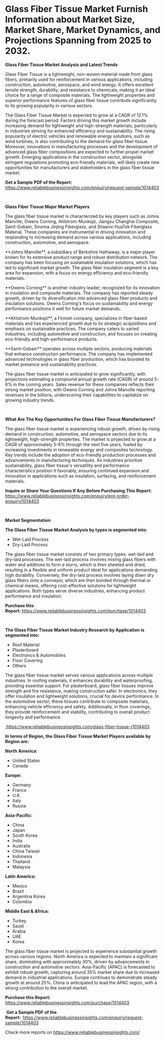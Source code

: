 <p><h1>Glass Fiber Tissue Market Furnish Information about Market Size, Market Share, Market Dynamics, and Projections Spanning from 2025 to 2032.</h1></p><p><strong>Glass Fiber Tissue Market Analysis and Latest Trends</strong></p>
<p><p>Glass Fiber Tissue is a lightweight, non-woven material made from glass fibers, primarily used for reinforcement in various applications, including construction, automotive, aerospace, and wind energy. It offers excellent tensile strength, durability, and resistance to chemicals, making it an ideal choice for a range of composite materials. The lightweight properties and superior performance features of glass fiber tissue contribute significantly to its growing popularity in various sectors.</p><p>The Glass Fiber Tissue Market is expected to grow at a CAGR of 12.1% during the forecast period. Factors driving this market growth include increasing demand for lightweight and high-strength materials, particularly in industries striving for enhanced efficiency and sustainability. The rising popularity of electric vehicles and renewable energy solutions, such as wind turbines, is also contributing to the demand for glass fiber tissue. Moreover, innovations in manufacturing processes and the development of advanced glass fiber compositions are expected to further propel market growth. Emerging applications in the construction sector, alongside stringent regulations promoting eco-friendly materials, will likely create new opportunities for manufacturers and stakeholders in the glass fiber tissue market.</p></p>
<p><strong>Get a Sample PDF of the Report:&nbsp;</strong> <a href="https://www.reliablebusinessinsights.com/enquiry/request-sample/1014403?utm_campaign=3183&utm_medium=2&utm_source=Github&utm_content=ia&utm_term=06032025&utm_id=glass-fiber-tissue">https://www.reliablebusinessinsights.com/enquiry/request-sample/1014403</a></p>
<p>&nbsp;</p>
<p><strong>Glass Fiber Tissue Major Market Players</strong></p>
<p><p>The glass fiber tissue market is characterized by key players such as Johns Manville, Owens Corning, Ahlstrom-Munksjö, Jiangsu Changhai Composite, Saint-Gobain, Sinoma Jinjing Fiberglass, and Shaanxi HuaTek Fiberglass Material. These companies are instrumental in driving innovation and responding to increasing demand across various applications, including construction, automotive, and aerospace.</p><p>**Johns Manville**, a subsidiary of Berkshire Hathaway, is a major player known for its extensive product range and robust distribution network. The company has been focusing on sustainable insulation solutions, which has led to significant market growth. The glass fiber insulation segment is a key area for expansion, with a focus on energy efficiency and eco-friendly materials.</p><p>**Owens Corning** is another industry leader, recognized for its innovation in insulation and composite materials. The company has reported steady growth, driven by its diversification into advanced glass fiber products and insulation solutions. Owens Corning's focus on sustainability and energy performance positions it well for future market demands.</p><p>**Ahlstrom-Munksjö**, a Finnish company, specializes in fiber-based materials and has experienced growth due to its strategic acquisitions and emphasis on sustainable practices. The company caters to varied industries, including automotive and construction, and focuses on creating eco-friendly and high-performance products.</p><p>**Saint-Gobain** operates across multiple sectors, producing materials that enhance construction performance. The company has implemented advanced technologies in glass fiber production, which has boosted its market presence and sustainability practices.</p><p>The glass fiber tissue market is anticipated to grow significantly, with projections estimating a compound annual growth rate (CAGR) of around 5-6% in the coming years. Sales revenue for these companies reflects their strong market position, with Owens Corning and Johns Manville reporting revenues in the billions, underscoring their capabilities to capitalize on growing industry trends.</p></p>
<p>&nbsp;</p>
<p><strong>What Are The Key Opportunities For Glass Fiber Tissue Manufacturers?</strong></p>
<p><p>The glass fiber tissue market is experiencing robust growth, driven by rising demand in construction, automotive, and aerospace sectors due to its lightweight, high-strength properties. The market is projected to grow at a CAGR of approximately 5-6% through the next five years, fueled by increasing investments in renewable energy and composites technology. Key trends include the adoption of eco-friendly production processes and advancements in manufacturing techniques. As industries prioritize sustainability, glass fiber tissue's versatility and performance characteristics position it favorably, ensuring continued expansion and innovation in applications such as insulation, surfacing, and reinforcement materials.</p></p>
<p><strong>Inquire or Share Your Questions If Any Before Purchasing This Report:</strong> <a href="https://www.reliablebusinessinsights.com/enquiry/pre-order-enquiry/1014403?utm_campaign=3183&utm_medium=2&utm_source=Github&utm_content=ia&utm_term=06032025&utm_id=glass-fiber-tissue">https://www.reliablebusinessinsights.com/enquiry/pre-order-enquiry/1014403</a></p>
<p>&nbsp;</p>
<p><strong>Market Segmentation</strong></p>
<p><strong>The Glass Fiber Tissue Market Analysis by types is segmented into:</strong></p>
<p><ul><li>Wet-Laid Process</li><li>Dry-Laid Process</li></ul></p>
<p><p>The glass fiber tissue market consists of two primary types: wet-laid and dry-laid processes. The wet-laid process involves mixing glass fibers with water and additives to form a slurry, which is then sheeted and dried, resulting in a flexible and uniform product ideal for applications demanding high durability. Conversely, the dry-laid process involves laying down dry glass fibers onto a conveyor, which are then bonded through thermal or chemical means, offering cost-effective solutions for lightweight applications. Both types serve diverse industries, enhancing product performance and insulation.</p></p>
<p><strong>Purchase this Report:&nbsp;</strong><a href="https://www.reliablebusinessinsights.com/purchase/1014403?utm_campaign=3183&utm_medium=2&utm_source=Github&utm_content=ia&utm_term=06032025&utm_id=glass-fiber-tissue">https://www.reliablebusinessinsights.com/purchase/1014403</a></p>
<p>&nbsp;</p>
<p><strong>The Glass Fiber Tissue Market Industry Research by Application is segmented into:</strong></p>
<p><ul><li>Roof Material</li><li>Plasterboard</li><li>Electronics & Automobiles</li><li>Floor Covering</li><li>Others</li></ul></p>
<p><p>The glass fiber tissue market serves various applications across multiple industries. In roofing materials, it enhances durability and waterproofing, providing essential support. For plasterboard, glass fiber tissues improve strength and fire resistance, making construction safer. In electronics, they offer insulation and lightweight solutions, crucial for device performance. In the automotive sector, these tissues contribute to composite materials, enhancing vehicle efficiency and safety. Additionally, in floor coverings, they provide reinforcement and stability, contributing to overall product longevity and performance.</p></p>
<p><a href="https://www.reliablebusinessinsights.com/glass-fiber-tissue-r1014403?utm_campaign=3183&utm_medium=2&utm_source=Github&utm_content=ia&utm_term=06032025&utm_id=glass-fiber-tissue">&nbsp;https://www.reliablebusinessinsights.com/glass-fiber-tissue-r1014403</a></p>
<p><strong>In terms of Region, the Glass Fiber Tissue Market Players available by Region are:</strong></p>
<p>
    <p> <strong> North America: </strong>
        <ul>
            <li>United States</li>
            <li>Canada</li>
        </ul>
        </p> 
    <p> <strong> Europe: </strong>
        <ul>
            <li>Germany</li>
            <li>France</li>
            <li>U.K.</li>
            <li>Italy</li>
            <li>Russia</li>
        </ul>
        </p> 
    <p> <strong> Asia-Pacific: </strong>
        <ul>
            <li>China</li>
            <li>Japan</li>
            <li>South Korea</li>
            <li>India</li>
            <li>Australia</li>
            <li>China Taiwan</li>
            <li>Indonesia</li>
            <li>Thailand</li>
            <li>Malaysia</li>
        </ul>
        </p> 
    <p> <strong> Latin America: </strong>
        <ul>
            <li>Mexico</li>
            <li>Brazil</li>
            <li>Argentina Korea</li>
            <li>Colombia</li>
        </ul>
        </p> 
    <p> <strong> Middle East & Africa: </strong>
        <ul>
            <li>Turkey</li>
            <li>Saudi</li>
            <li>Arabia</li>
            <li>UAE</li>
            <li>Korea</li>
        </ul>
    </p>
    </p>
<p><p>The glass fiber tissue market is projected to experience substantial growth across various regions. North America is expected to maintain a significant share, dominating with approximately 30%, driven by advancements in construction and automotive sectors. Asia-Pacific (APAC) is forecasted to exhibit robust growth, capturing around 35% market share due to increased demand in industrial applications. Europe continues to demonstrate steady growth at around 25%. China is anticipated to lead the APAC region, with a strong contribution to the overall market.</p></p>
<p><strong>Purchase this Report: </strong><a href="https://www.reliablebusinessinsights.com/purchase/1014403?utm_campaign=3183&utm_medium=2&utm_source=Github&utm_content=ia&utm_term=06032025&utm_id=glass-fiber-tissue">https://www.reliablebusinessinsights.com/purchase/1014403</a></p>
<p>&nbsp;<strong>Get a Sample PDF of the Report:&nbsp;&nbsp;</strong><a href="https://www.reliablebusinessinsights.com/enquiry/request-sample/1014403?utm_campaign=3183&utm_medium=2&utm_source=Github&utm_content=ia&utm_term=06032025&utm_id=glass-fiber-tissue">https://www.reliablebusinessinsights.com/enquiry/request-sample/1014403</a></p>
<p><strong></strong></p>
<p>Check more reports on <a href="https://www.reliablebusinessinsights.com/?utm_campaign=3183&utm_medium=2&utm_source=Github&utm_content=ia&utm_term=06032025&utm_id=glass-fiber-tissue">https://www.reliablebusinessinsights.com/</a></p>